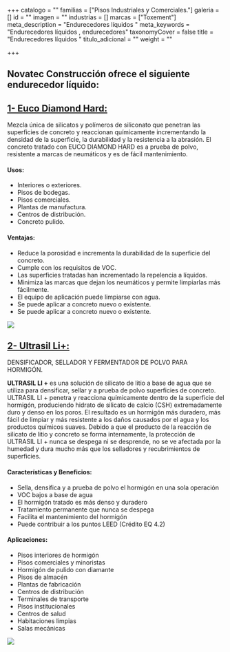 +++
catalogo = ""
familias = ["Pisos Industriales y Comerciales."]
galeria = []
id = ""
imagen = ""
industrias = []
marcas = ["Toxement"]
meta_description = "Endurecedores líquidos  "
meta_keywords = "Endurecedores líquidos , endurecedores"
taxonomyCover = false
title = "Endurecedores líquidos  "
titulo_adicional = ""
weight = ""

+++
## Novatec Construcción ofrece el siguiente endurecedor líquido:

## [**1- Euco Diamond Hard:**](http://www.eucomex.com.mx/portafolio/productos/densificadores/densificadores/euco-diamond-hard/)

Mezcla única de silicatos y polímeros de siliconato que penetran las superficies de concreto y reaccionan químicamente incrementando la densidad de la superficie, la durabilidad y la resistencia a la abrasión. El concreto tratado con EUCO DIAMOND HARD es a prueba de polvo, resistente a marcas de neumáticos y es de fácil mantenimiento.

#### **Usos:**

* Interiores o exteriores.
* Pisos de bodegas.
* Pisos comerciales.
* Plantas de manufactura.
* Centros de distribución.
* Concreto pulido.

#### **Ventajas:**

* Reduce la porosidad e incrementa la durabilidad de la superficie del concreto.
* Cumple con los requisitos de VOC.
* Las superficies tratadas han incrementado la repelencia a líquidos.
* Minimiza las marcas que dejan los neumáticos y permite limpiarlas más fácilmente.
* El equipo de aplicación puede limpiarse con agua.
* Se puede aplicar a concreto nuevo o existente.
* Se puede aplicar a concreto nuevo o existente.

![](https://res.cloudinary.com/drnun7bay/image/upload/v1611089813/WhatsApp_Image_2021-01-19_at_14.55.21_efluls.jpg)

## [**2- Ultrasil Li+:**](https://www.euclidchemical.com/products/construction-products/liquid-densifiers/ultrasil-liplus/)

DENSIFICADOR, SELLADOR Y FERMENTADOR DE POLVO PARA HORMIGÓN.

**ULTRASIL LI +** es una solución de silicato de litio a base de agua que se utiliza para densificar, sellar y a prueba de polvo superficies de concreto. ULTRASIL LI + penetra y reacciona químicamente dentro de la superficie del hormigón, produciendo hidrato de silicato de calcio (CSH) extremadamente duro y denso en los poros. El resultado es un hormigón más duradero, más fácil de limpiar y más resistente a los daños causados ​​por el agua y los productos químicos suaves. Debido a que el producto de la reacción de silicato de litio y concreto se forma internamente, la protección de ULTRASIL LI + nunca se despega ni se desprende, no se ve afectada por la humedad y dura mucho más que los selladores y recubrimientos de superficies.

#### **Características y Beneficios:**

* Sella, densifica y a prueba de polvo el hormigón en una sola operación
* VOC bajos a base de agua
* El hormigón tratado es más denso y duradero
* Tratamiento permanente que nunca se despega
* Facilita el mantenimiento del hormigón
* Puede contribuir a los puntos LEED (Crédito EQ 4.2)

#### **Aplicaciones:**

* Pisos interiores de hormigón
* Pisos comerciales y minoristas
* Hormigón de pulido con diamante
* Pisos de almacén
* Plantas de fabricación
* Centros de distribución
* Terminales de transporte
* Pisos institucionales
* Centros de salud
* Habitaciones limpias
* Salas mecánicas

![](https://res.cloudinary.com/drnun7bay/image/upload/v1611089828/WhatsApp_Image_2021-01-19_at_14.55.47_agnxky.jpg)